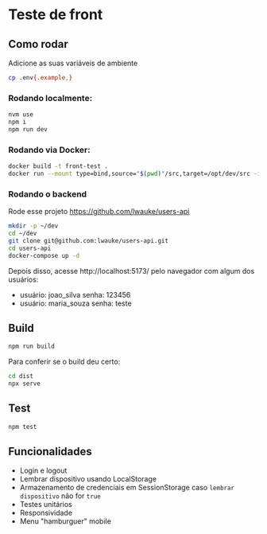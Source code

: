 # Teste de front

## Como rodar

Adicione as suas variáveis de ambiente

```bash
cp .env{.example,}
```

### Rodando localmente:

```bash
nvm use
npm i
npm run dev
```

### Rodando via Docker:

```bash
docker build -t front-test .
docker run --mount type=bind,source="$(pwd)"/src,target=/opt/dev/src -it -p 5173:5173 front-test
```

### Rodando o backend

Rode esse projeto
https://github.com/lwauke/users-api

```bash
mkdir -p ~/dev
cd ~/dev
git clone git@github.com:lwauke/users-api.git
cd users-api
docker-compose up -d
```

Depois disso, acesse http://localhost:5173/ pelo navegador com algum dos usuários:

- usuário: joao_silva senha: 123456
- usuário: maria_souza senha: teste

## Build

```bash
npm run build
```

Para conferir se o build deu certo:

```bash
cd dist
npx serve
```

## Test

```bash
npm test
```

## Funcionalidades

- Login e logout
- Lembrar dispositivo usando LocalStorage
- Armazenamento de credenciais em SessionStorage caso `lembrar dispositivo` não for `true`
- Testes unitários
- Responsividade
- Menu "hamburguer" mobile
